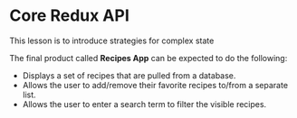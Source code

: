 # Core Redux API
This lesson is to introduce strategies for complex state

The final product called **Recipes App** can be expected to do the following:
* Displays a set of recipes that are pulled from a database.
* Allows the user to add/remove their favorite recipes to/from a separate list.
* Allows the user to enter a search term to filter the visible recipes.